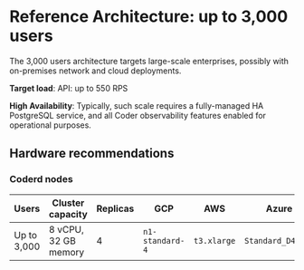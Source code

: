 # Reference Architecture: up to 3,000 users

The 3,000 users architecture targets large-scale enterprises, possibly with
on-premises network and cloud deployments.

**Target load**: API: up to 550 RPS

**High Availability**: Typically, such scale requires a fully-managed HA
PostgreSQL service, and all Coder observability features enabled for operational
purposes.

## Hardware recommendations

### Coderd nodes

| Users       | Cluster capacity     | Replicas | GCP             | AWS         | Azure             |
| ----------- | -------------------- | -------- | --------------- | ----------- | ----------------- |
| Up to 3,000 | 8 vCPU, 32 GB memory | 4        | `n1-standard-4` | `t3.xlarge` | `Standard_D4s_v3` |
